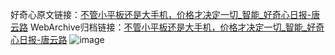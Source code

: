 好奇心原文链接：[不管小平板还是大手机，价格才决定一切_智能_好奇心日报-唐云路](https://www.qdaily.com/articles/1440.html)
WebArchive归档链接：[不管小平板还是大手机，价格才决定一切_智能_好奇心日报-唐云路](http://web.archive.org/web/20171018164849/http://www.qdaily.com/articles/1440.html)
![image](http://ww3.sinaimg.cn/large/007d5XDply1g3v4gpyq4qj30u02jw4qp)